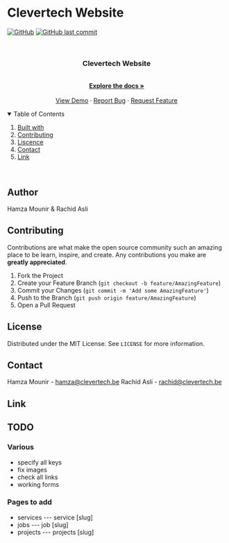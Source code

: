 # Clevertech Website

[![GitHub](https://img.shields.io/github/license/mashape/apistatus.svg)](https://github.com/clevertech-be/clevertech-website/blob/master/LICENSE)
[![GitHub last commit](https://img.shields.io/github/last-commit/google/skia.svg)](https://github.com/clevertech-be/clevertech-website/commits/master)

<br />
<p align="center">
  <h3 align="center">Clevertech Website</h3>

  <p align="center">
    <br />
    <a href="https://github.com/clevertech-be/clevertech-website/blob/master/README.md"><strong>Explore the docs »</strong></a>
    <br />
    <br />
    <a href="https://clevertech-website.be/">View Demo</a>
    ·
    <a href="https://github.com/clevertech-be/clevertech-website/issues">Report Bug</a>
    ·
    <a href="https://github.com/clevertech-be/clevertech-website/issues">Request Feature</a>
  </p>
</p>

<details open="open">
  <summary>Table of Contents</summary>
  <ol>
    <li><a href="#built with">Built with</a></li>
    <li><a href="#contributting">Contributing</a></li>
    <li><a href="#liscence">Liscence</a></li>
    <li><a href="#contact">Contact</a></li>
    <li><a href="#link">Link</a></li>
  </ol>
</details>

<br>

## Author

Hamza Mounir & Rachid Asli

## Contributing

Contributions are what make the open source community such an amazing place to be learn, inspire, and create. Any contributions you make are **greatly appreciated**.

1. Fork the Project
2. Create your Feature Branch (`git checkout -b feature/AmazingFeature`)
3. Commit your Changes (`git commit -m 'Add some AmazingFeature'`)
4. Push to the Branch (`git push origin feature/AmazingFeature`)
5. Open a Pull Request

## License

Distributed under the MIT License. See `LICENSE` for more information.

## Contact

Hamza Mounir - hamza@clevertech.be
Rachid Asli - rachid@clevertech.be

## Link

## TODO

### Various

- specify all keys
- fix images
- check all links
- working forms

### Pages to add

- services
  --- service [slug]
- jobs
  --- job [slug]
- projects
  --- projects [slug]
